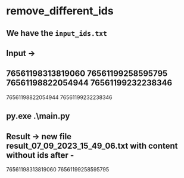 # remove_different_ids

## We have the `input_ids.txt`

## Input ->

76561198313819060
76561199258595795
76561198822054944
76561199232238346
-
76561198822054944
76561199232238346

## py.exe .\main.py

## Result -> new file result_07_09_2023_15_49_06.txt with content without ids after -

76561198313819060
76561199258595795
